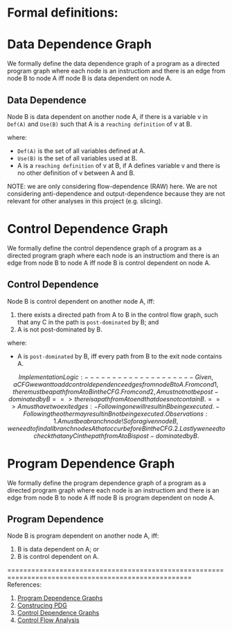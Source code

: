 # Formal definitions:

# Data Dependence Graph
We formally define the data dependence graph
of a program as a directed program graph where each node is an
instructiom and there is an edge from node B to node A iff
node B is data dependent on node A.

## Data Dependence
Node B is data dependent on another node A, if there is a variable v
in `Def(A)` and `Use(B)` such that A is a `reaching definition` of v at B.

where:
- `Def(A)` is the set of all variables defined at A.
- `Use(B)` is the set of all variables used at B.
- A is a `reaching definition` of v at B, if A defines variable v 
and there is no other definition of v between A and B.

NOTE: we are only considering flow-dependence (RAW) here. We are not
considering anti-dependence and output-dependence because they
are not relevant for other analyses in this project (e.g. slicing).


# Control Dependence Graph
We formally define the control dependence graph
of a program as a directed program graph where each node is an
instructiom and there is an edge from node B to node A iff
node B is control dependent on node A.


## Control Dependence
Node B is control dependent on another node A, iff:
1. there exists a directed path from A to B in the control flow graph,
such that any C in the path is `post-dominated` by B; and
2. A is not post-dominated by B.

where:
- A is `post-dominated` by B, iff every path from B to the exit node
contains A.

```math
Implementation Logic:
--------------------

Given, a CFG we want to add control dependence edges from node B to A.

From cond1, there must be a path from A to B in the CFG.

From cond2, A must not not be post-dominated by B ==> there is a path from A to {end} that does not contain B. ==> A must have two exit edges:
    - Following one will result in B being executed.
    - Following the other may result in B not being executed.

Observations:
1. A must be a branch node! So for a given node B, we need to find all branch nodes A that occur before B in the CFG.
2. Lastly we need to check that any C in the path from A to B is post-dominated by B.
```


# Program Dependence Graph
We formally define the program dependence graph
of a program as a directed program graph where each node is an
instructiom and there is an edge from node B to node A iff
node B is program dependent on node A.

## Program Dependence
Node B is program dependent on another node A, iff:
1. B is data dependent on A; or
2. B is control dependent on A.



====================================================================================================
References:
1. [Program Dependence Graphs](https://www.cs.utexas.edu/~pingali/CS395T/2009fa/papers/ferrante87.pdf)
2. [Construcing PDG](https://compilers.cs.uni-saarland.de/teaching/spa/2014/slides/ProgramDependenceGraph.pdf)
3. [Control Dependence Graphs](https://home.cs.colorado.edu/~kena/classes/5828/s00/lectures/lecture15.pdf)
4. [Control Flow Analysis](https://web.cse.ohio-state.edu/~rountev.1/788/lectures/ControlFlowAnalysis.pdf)